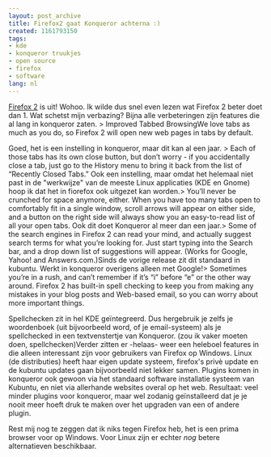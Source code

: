```yaml
---
layout: post_archive
title: Firefox2 gaat Konqueror achterna :)
created: 1161793150
tags:
- kde
- konqueror truukjes
- open source
- firefox
- software
lang: nl
---
```

[Firefox 2](http://www.mozilla.com/en-US/firefox/) is uit! Wohoo. Ik wilde dus snel even lezen wat Firefox 2 beter doet dan 1. Wat schetst mijn verbazing? Bijna alle verbeteringen zijn features die al lang in konqueror zaten. > Improved Tabbed BrowsingWe love tabs as much as you do, so Firefox 2 will open new web pages in tabs by default.

Goed, het is een instelling in konqueror, maar dit kan al een jaar. > Each of those tabs has its own close button, but don’t worry - if you accidentally close a tab, just go to the History menu to bring it back from the list of “Recently Closed Tabs.” Ook een instelling, maar omdat het helemaal niet past in de "werkwijze" van de meeste Linux applicaties (KDE en Gnome) hoop ik dat het in fiorefox ook uitgezet kan worden.> You’ll never be crunched for space anymore, either. When you have too many tabs open to comfortably fit in a single window, scroll arrows will appear on either side, and a button on the right side will always show you an easy-to-read list of all your open tabs. Ook dit doet Konqueror al meer dan een jaar.> Some of the search engines in Firefox 2 can read your mind, and actually suggest search terms for what you’re looking for. Just start typing into the Search bar, and a drop down list of suggestions will appear. (Works for Google, Yahoo! and Answers.com.)Sinds de vorige release zit dit standaard in kubuntu. Werkt in konqueror overigens alleen met Google!> Sometimes you’re in a rush, and can’t remember if it’s “i” before “e” or the other way around. Firefox 2 has built-in spell checking to keep you from making any mistakes in your blog posts and Web-based email, so you can worry about more important things.

Spellchecken zit in hel KDE geïntegreerd. Dus hergebruik je zelfs je woordenboek (uit bijvoorbeeld word, of je email-systeem) als je spellchecked in een textvenstertje van Konqueror. (zou ik vaker moeten doen, spellchecken)Verder zitten er -helaas- weer een heleboel features in die alleen interessant zijn voor gebruikers van Firefox op Windows. Linux (de distributies) heeft haar eigen update systeem, firefox's privè update en de kubuntu updates gaan bijvoorbeeld niet lekker samen.  Plugins komen in konqueror ook gewoon via het standaard software installatie systeem van Kubuntu, en niet via allerhande websites overal op het web. Resultaat: veel minder plugins voor konqueror, maar wel zodanig geïnstalleerd dat je je nooit meer hoeft druk te maken over het upgraden van een of andere plugin.

Rest mij nog te zeggen dat ik niks tegen Firefox heb, het is een prima browser voor op Windows. Voor Linux zijn er echter _nog_ betere alternatieven beschikbaar. 
